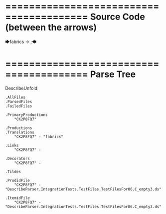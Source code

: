 ========================================
Source Code (between the arrows)
========================================

🡆fabrics -> ;🡄

========================================
Parse Tree
========================================
DescribeUnfold

    .AllFiles
    .ParsedFiles
    .FailedFiles

    .PrimaryProductions
        "CK2P8FQ7" 

    .Productions
    .Translations
        "CK2P8FQ7" - "fabrics"

    .Links
        "CK2P8FQ7" - 

    .Decorators
        "CK2P8FQ7" - 

    .Tildes

    .ProdidFile
        "CK2P8FQ7" - "DescribeParser.IntegrationTests.TestFiles.TestFilesFor06.C_empty3.ds"

    .ItemidFile
        "CK2P8FQ7" - "DescribeParser.IntegrationTests.TestFiles.TestFilesFor06.C_empty3.ds"

